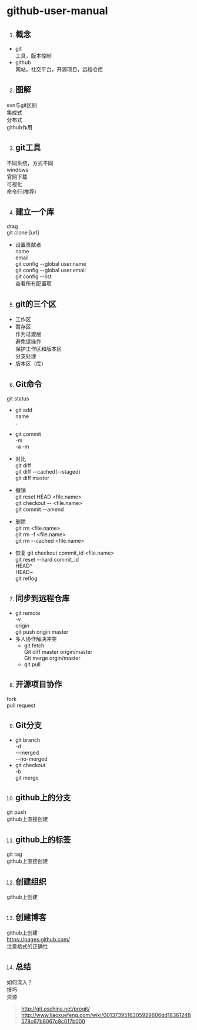 # github-user-manual

1. ## 概念
- git  
  工具，版本控制  
- github  
  网站，社交平台，开源项目，远程仓库

2. ## 图解
svn与git区别  
集成式  
分布式  
github作用  

3. ## git工具
不同系统，方式不同  
windows  
官网下载  
可视化  
命令行(推荐)   

4. ## 建立一个库
drag  
git  clone  [url]
- 设置贡献者  
  name  
  email  
  git config --global  user.name  
  git config --global user.email  
  git config --list  
     查看所有配置项  

5. ## git的三个区
- 工作区  
- 暂存区  
  作为过渡层  
  避免误操作  
  保护工作区和版本区  
  分支处理  
- 版本区（库）  

6. ## Git命令
git status  
- git add  
  name  
  .  
- git commit  
  -m  
  -a -m  

- 对比  
    git diff  
    git diff --cached(--staged)  
    git diff master  
- 撤销  
    git reset HEAD <file.name>  
    git checkout -- <file.name>  
    git commit --amend  
- 删除  
    git rm <file.name>  
    git rm -f <file.name>  
    git rm --cached <file.name>  
- 恢复
    git checkout commit_id <file.name>  
    git reset --hard commit_id  
    HEAD^  
    HEAD~<num>  
    git reflog  

7. ## 同步到远程仓库
- git remote  
  -v  
  origin  
  git push origin master  
- 多人协作解决冲突
  - git fetch  
    Git diff master origin/master  
    Git merge  orgin/master  
  - git pull
  
 8. ## 开源项目协作  
fork  
pull request  

9. ## Git分支  
- git branch  
  -d  
  --merged  
  --no-merged  
- git checkout  
  -b  
git merge  

10. ## github上的分支
git push  
github上直接创建  

11. ## github上的标签  
  git tag  
  github上直接创建  
 
 12. ## 创建组织
github上创建  

13. ## 创建博客
github上创建  
https://pages.github.com/  
注意格式的正确性  

14. ## 总结
如何深入？  
技巧  
资源  
> http://git.oschina.net/progit/
> http://www.liaoxuefeng.com/wiki/0013739516305929606dd18361248578c67b8067c8c017b000








